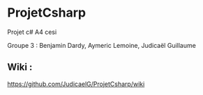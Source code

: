 # ProjetCsharp
Projet c# A4 cesi

Groupe 3 : Benjamin Dardy, Aymeric Lemoine, Judicaël Guillaume

## Wiki : 
https://github.com/JudicaelG/ProjetCsharp/wiki
